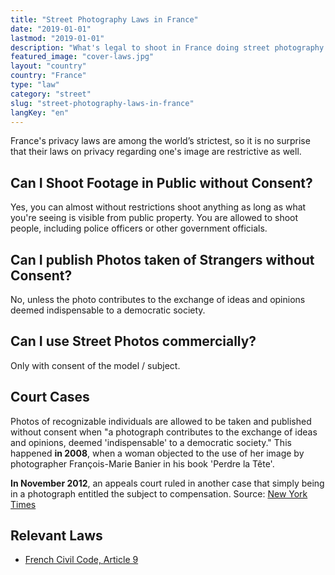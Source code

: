 ```yaml
---
title: "Street Photography Laws in France"
date: "2019-01-01"
lastmod: "2019-01-01"
description: "What's legal to shoot in France doing street photography and where?"
featured_image: "cover-laws.jpg"
layout: "country"
country: "France"
type: "law"
category: "street"
slug: "street-photography-laws-in-france"
langKey: "en"
---
```


France's privacy laws are among the world’s strictest, so it is no surprise that their laws on privacy regarding one's image are restrictive as well.

## Can I Shoot Footage in Public without Consent?

Yes, you can almost without restrictions shoot anything as long as what you're seeing is visible from public property. You are allowed to shoot people, including police officers or other government officials.

## Can I publish Photos taken of Strangers without Consent?

No, unless the photo contributes to the exchange of ideas and opinions deemed indispensable to a democratic society.

## Can I use Street Photos commercially?

Only with consent of the model / subject.

## Court Cases

Photos of recognizable individuals are allowed to be taken and published without consent when "a photograph contributes to the exchange of ideas and opinions, deemed 'indispensable' to a democratic society."
This happened **in 2008**, when a woman objected to the use of her image by photographer François-Marie Banier in his book 'Perdre la Tête'.

**In November 2012**, an appeals court ruled in another case that simply being in a photograph entitled the subject to compensation.
Source: [New York Times](https://lens.blogs.nytimes.com/2013/04/23/paris-city-of-rights/)

## Relevant Laws

- [French Civil Code, Article 9](https://lens.blogs.nytimes.com/2013/04/23/paris-city-of-rights/)
